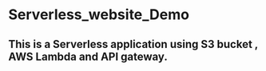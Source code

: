 # Serverless_website_Demo

## This is a Serverless application using S3 bucket , AWS Lambda and API gateway.
